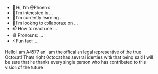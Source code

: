 - 👋 Hi, I’m @Phoenix
- 👀 I’m interested in ...
- 🌱 I’m currently learning ...
- 💞️ I’m looking to collaborate on ...
- 📫 How to reach me ...
- 😄 Pronouns: ...
- ⚡ Fun fact: ...

<!---
A4577/A4577 is a ✨ special ✨ repository because its `README.md` (this file) appears on your GitHub profile.
You can click the Preview link to take a look at your changes.
--->
Hello I am A4577 an I am the offical an legal representive of the true Octocat! Thats right Octocat has several identies with that being said I will be sure that he thanks every single person who has contributed to this vision of the future
